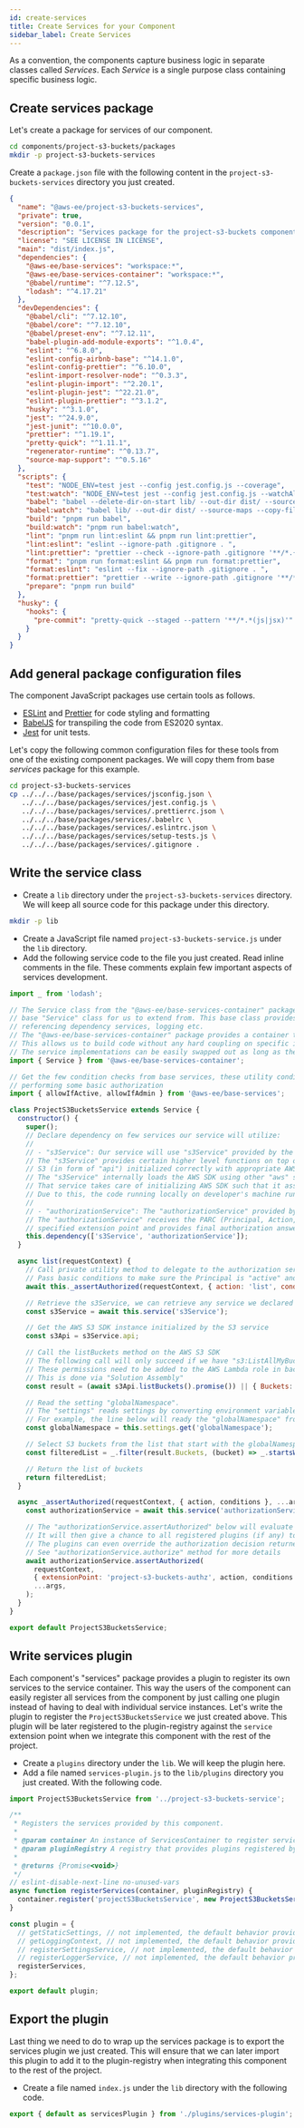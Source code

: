 ```yaml
---
id: create-services
title: Create Services for your Component
sidebar_label: Create Services
---
```


As a convention, the components capture business logic in separate classes called _Services_.
Each _Service_ is a single purpose class containing specific business logic.

## Create services package

Let's create a package for services of our component.

```bash
cd components/project-s3-buckets/packages
mkdir -p project-s3-buckets-services
```

Create a `package.json` file with the following content in the `project-s3-buckets-services` directory you just created.

```json
{
  "name": "@aws-ee/project-s3-buckets-services",
  "private": true,
  "version": "0.0.1",
  "description": "Services package for the project-s3-buckets component",
  "license": "SEE LICENSE IN LICENSE",
  "main": "dist/index.js",
  "dependencies": {
    "@aws-ee/base-services": "workspace:*",
    "@aws-ee/base-services-container": "workspace:*",
    "@babel/runtime": "^7.12.5",
    "lodash": "^4.17.21"
  },
  "devDependencies": {
    "@babel/cli": "^7.12.10",
    "@babel/core": "^7.12.10",
    "@babel/preset-env": "^7.12.11",
    "babel-plugin-add-module-exports": "^1.0.4",
    "eslint": "^6.8.0",
    "eslint-config-airbnb-base": "^14.1.0",
    "eslint-config-prettier": "^6.10.0",
    "eslint-import-resolver-node": "^0.3.3",
    "eslint-plugin-import": "^2.20.1",
    "eslint-plugin-jest": "^22.21.0",
    "eslint-plugin-prettier": "^3.1.2",
    "husky": "^3.1.0",
    "jest": "^24.9.0",
    "jest-junit": "^10.0.0",
    "prettier": "^1.19.1",
    "pretty-quick": "^1.11.1",
    "regenerator-runtime": "^0.13.7",
    "source-map-support": "^0.5.16"
  },
  "scripts": {
    "test": "NODE_ENV=test jest --config jest.config.js --coverage",
    "test:watch": "NODE_ENV=test jest --config jest.config.js --watchAll",
    "babel": "babel --delete-dir-on-start lib/ --out-dir dist/ --source-maps --copy-files",
    "babel:watch": "babel lib/ --out-dir dist/ --source-maps --copy-files --watch",
    "build": "pnpm run babel",
    "build:watch": "pnpm run babel:watch",
    "lint": "pnpm run lint:eslint && pnpm run lint:prettier",
    "lint:eslint": "eslint --ignore-path .gitignore . ",
    "lint:prettier": "prettier --check --ignore-path .gitignore '**/*.{js,jsx}' ",
    "format": "pnpm run format:eslint && pnpm run format:prettier",
    "format:eslint": "eslint --fix --ignore-path .gitignore . ",
    "format:prettier": "prettier --write --ignore-path .gitignore '**/*.{js,jsx}' ",
    "prepare": "pnpm run build"
  },
  "husky": {
    "hooks": {
      "pre-commit": "pretty-quick --staged --pattern '**/*.*(js|jsx)'"
    }
  }
}
```

## Add general package configuration files

The component JavaScript packages use certain tools as follows.

- [ESLint](https://eslint.org/) and [Prettier](https://prettier.io/) for code styling and formatting
- [BabelJS](https://babeljs.io/) for transpiling the code from ES2020 syntax.
- [Jest](https://github.com/facebook/jest) for unit tests.

Let's copy the following common configuration files for these tools from one of the existing component packages.
We will copy them from base _services_ package for this example.

```bash
cd project-s3-buckets-services
cp ../../../base/packages/services/jsconfig.json \
   ../../../base/packages/services/jest.config.js \
   ../../../base/packages/services/.prettierrc.json \
   ../../../base/packages/services/.babelrc \
   ../../../base/packages/services/.eslintrc.json \
   ../../../base/packages/services/setup-tests.js \
   ../../../base/packages/services/.gitignore .
```

## Write the service class

- Create a `lib` directory under the `project-s3-buckets-services` directory.
  We will keep all source code for this package under this directory.

```bash
mkdir -p lib
```

- Create a JavaScript file named `project-s3-buckets-service.js` under the `lib` directory.
- Add the following service code to the file you just created.
  Read inline comments in the file. These comments explain few important aspects of services development.

```javascript
import _ from 'lodash';

// The Service class from the "@aws-ee/base-services-container" package provided by the "base" component provides a
// base "Service" class for us to extend from. This base class provides certain methods such for reading services,
// referencing dependency services, logging etc.
// The "@aws-ee/base-services-container" package provides a container to register service instances and then use them from the registry.
// This allows us to build code without any hard coupling on specific implementations of services.
// The service implementations can be easily swapped out as long as they honor the same contract.
import { Service } from '@aws-ee/base-services-container';

// Get the few condition checks from base services, these utility conditions are useful for
// performing some basic authorization
import { allowIfActive, allowIfAdmin } from '@aws-ee/base-services';

class ProjectS3BucketsService extends Service {
  constructor() {
    super();
    // Declare dependency on few services our service will utilize:
    //
    // - "s3Service": Our service will use "s3Service" provided by the "base" to get S3 AWS SDK reference.
    // The "s3Service" provides certain higher level functions on top of S3 and also provides access to the AWS SDK for
    // S3 (in form of "api") initialized correctly with appropriate AWS credentials and signature and api version.
    // The "s3Service" internally loads the AWS SDK using other "aws" service provided by the "base" component.
    // That service takes care of initializing AWS SDK such that it assumes the same AWS Lambda function role even during local development.
    // Due to this, the code running locally on developer's machine runs under the same permissions as the deployed Lambda function in the AWS Cloud
    //
    // - "authorizationService": The "authorizationService" provided by the "base" provides a plugin driven mechanism for performing authorization.
    // The "authorizationService" receives the PARC (Principal, Action, Resource, Conditions) it evaluates various plugins registered under the
    // specified extension point and provides final authorization answer of allow/deny.
    this.dependency(['s3Service', 'authorizationService']);
  }

  async list(requestContext) {
    // Call private utility method to delegate to the authorization service
    // Pass basic conditions to make sure the Principal is "active" and is "admin"
    await this._assertAuthorized(requestContext, { action: 'list', conditions: [allowIfActive, allowIfAdmin] });

    // Retrieve the s3Service, we can retrieve any service we declared a dependency using "this.dependency" method
    const s3Service = await this.service('s3Service');

    // Get the AWS S3 SDK instance initialized by the S3 service
    const s3Api = s3Service.api;

    // Call the listBuckets method on the AWS S3 SDK
    // The following call will only succeed if we have "s3:ListAllMyBuckets" permissions
    // These permissions need to be added to the AWS Lambda role in backend "cloudformation.yml" file for the API Handler lambda function.
    // This is done via "Solution Assembly"
    const result = (await s3Api.listBuckets().promise()) || { Buckets: [] };

    // Read the setting "globalNamespace".
    // The "settings" reads settings by converting environment variables with the naming pattern of "APP_SOME_VAR" and converts them to camelCase and removes the "APP_" prefix.
    // For example, the line below will ready the "globalNamespace" from environment variable named "APP_GLOBAL_NAMESPACE"
    const globalNamespace = this.settings.get('globalNamespace');

    // Select S3 buckets from the list that start with the globalNamespace as these S3 buckets are the ones created by this project
    const filteredList = _.filter(result.Buckets, (bucket) => _.startsWith(bucket.Name, globalNamespace));

    // Return the list of buckets
    return filteredList;
  }

  async _assertAuthorized(requestContext, { action, conditions }, ...args) {
    const authorizationService = await this.service('authorizationService');

    // The "authorizationService.assertAuthorized" below will evaluate permissions by calling the "conditions" functions first
    // It will then give a chance to all registered plugins (if any) to perform their authorization.
    // The plugins can even override the authorization decision returned by the conditions
    // See "authorizationService.authorize" method for more details
    await authorizationService.assertAuthorized(
      requestContext,
      { extensionPoint: 'project-s3-buckets-authz', action, conditions },
      ...args,
    );
  }
}

export default ProjectS3BucketsService;
```

## Write services plugin

Each component's "services" package provides a plugin to register its own services to the service container.
This way the users of the component can easily register all services from the component by just calling one plugin instead of having to deal with individual service instances.
Let's write the plugin to register the `ProjectS3BucketsService` we just created above.
This plugin will be later registered to the plugin-registry against the `service` extension point when we integrate this component with the rest of the project.

- Create a `plugins` directory under the `lib`. We will keep the plugin here.
- Add a file named `services-plugin.js` to the `lib/plugins` directory you just created. With the following code.

```javascript
import ProjectS3BucketsService from '../project-s3-buckets-service';

/**
 * Registers the services provided by this component.
 *
 * @param container An instance of ServicesContainer to register services to.
 * @param pluginRegistry A registry that provides plugins registered by various components for the specified extension point.
 *
 * @returns {Promise<void>}
 */
// eslint-disable-next-line no-unused-vars
async function registerServices(container, pluginRegistry) {
  container.register('projectS3BucketsService', new ProjectS3BucketsService());
}

const plugin = {
  // getStaticSettings, // not implemented, the default behavior provided by base component is sufficient
  // getLoggingContext, // not implemented, the default behavior provided by base component is sufficient
  // registerSettingsService, // not implemented, the default behavior provided by base component is sufficient
  // registerLoggerService, // not implemented, the default behavior provided by base component is sufficient
  registerServices,
};

export default plugin;
```

## Export the plugin

Last thing we need to do to wrap up the services package is to export the services plugin we just created.
This will ensure that we can later import this plugin to add it to the plugin-registry when integrating this component to the rest of the project.

- Create a file named `index.js` under the `lib` directory with the following code.

```javascript
export { default as servicesPlugin } from './plugins/services-plugin';
```
